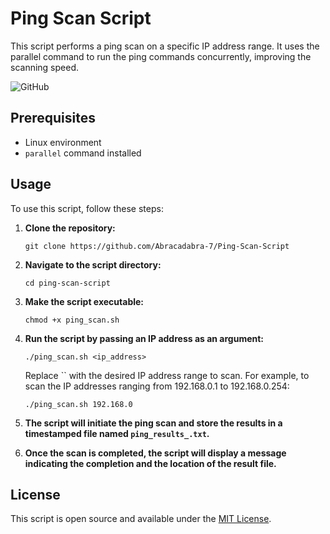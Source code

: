 # Ping Scan Script

This script performs a ping scan on a specific IP address range. It uses the parallel command to run the ping commands concurrently, improving the scanning speed.

![GitHub](https://img.shields.io/github/last-commit/Abracadabra-7/Ping-Scan-Script)

## Prerequisites

- Linux environment
- `parallel` command installed

## Usage

To use this script, follow these steps:

1. **Clone the repository:**

   
   `git clone https://github.com/Abracadabra-7/Ping-Scan-Script`
   
2. **Navigate to the script directory:**

   
   `cd ping-scan-script`
   
3. **Make the script executable:**

   
   `chmod +x ping_scan.sh`
   
4. **Run the script by passing an IP address as an argument:**

   
   `./ping_scan.sh <ip_address>`
   
   Replace `` with the desired IP address range to scan. For example, to scan the IP addresses ranging from 192.168.0.1 to 192.168.0.254:

   
   `./ping_scan.sh 192.168.0`
   
5. **The script will initiate the ping scan and store the results in a timestamped file named `ping_results_.txt`.**

6. **Once the scan is completed, the script will display a message indicating the completion and the location of the result file.**

## License

This script is open source and available under the [MIT License](LICENSE).
